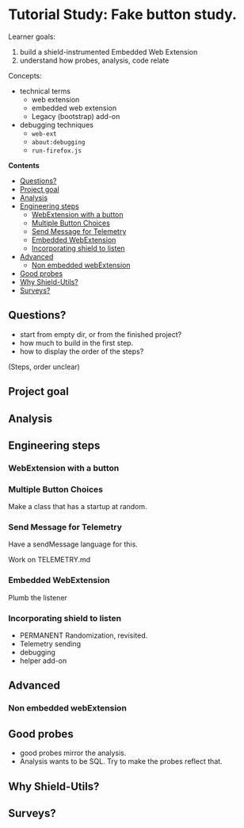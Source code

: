# Tutorial Study: Fake button study.

Learner goals:

1.  build a shield-instrumented Embedded Web Extension
2.  understand how probes, analysis, code relate

Concepts:

* technical terms
  * web extension
  * embedded web extension
  * Legacy (bootstrap) add-on
* debugging techniques
  * `web-ext`
  * `about:debugging`
  * `run-firefox.js`

<!-- START doctoc generated TOC please keep comment here to allow auto update -->

<!-- DON'T EDIT THIS SECTION, INSTEAD RE-RUN doctoc TO UPDATE -->

**Contents**

* [Questions?](#questions)
* [Project goal](#project-goal)
* [Analysis](#analysis)
* [Engineering steps](#engineering-steps)
  * [WebExtension with a button](#webextension-with-a-button)
  * [Multiple Button Choices](#multiple-button-choices)
  * [Send Message for Telemetry](#send-message-for-telemetry)
  * [Embedded WebExtension](#embedded-webextension)
  * [Incorporating shield to listen](#incorporating-shield-to-listen)
* [Advanced](#advanced)
  * [Non embedded webExtension](#non-embedded-webextension)
* [Good probes](#good-probes)
* [Why Shield-Utils?](#why-shield-utils)
* [Surveys?](#surveys)

<!-- END doctoc generated TOC please keep comment here to allow auto update -->

## Questions?

* start from empty dir, or from the finished project?
* how much to build in the first step.
* how to display the order of the steps?

(Steps, order unclear)

## Project goal

## Analysis

## Engineering steps

### WebExtension with a button

### Multiple Button Choices

Make a class that has a startup at random.

### Send Message for Telemetry

Have a sendMessage language for this.

Work on TELEMETRY.md

### Embedded WebExtension

Plumb the listener

### Incorporating shield to listen

* PERMANENT Randomization, revisited.
* Telemetry sending
* debugging
* helper add-on

## Advanced

### Non embedded webExtension

## Good probes

* good probes mirror the analysis.
* Analysis wants to be SQL. Try to make the probes reflect that.

## Why Shield-Utils?

## Surveys?
